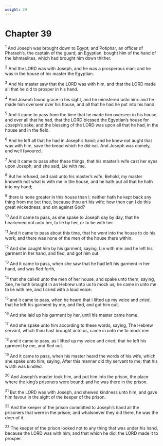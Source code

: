 ```yaml
---
weight: 39
---
```


# Chapter 39

<sup>1</sup> And Joseph was brought down to Egypt; and Potiphar, an officer of Pharaoh’s, the captain of the guard, an Egyptian, bought him of the hand of the Ishmaelites, which had brought him down thither. 

<sup>2</sup> And the LORD was with Joseph, and he was a prosperous man; and he was in the house of his master the Egyptian. 

<sup>3</sup> And his master saw that the LORD was with him, and that the LORD made all that he did to prosper in his hand. 

<sup>4</sup> And Joseph found grace in his sight, and he ministered unto him: and he made him overseer over his house, and all that he had he put into his hand. 

<sup>5</sup> And it came to pass from the time that he made him overseer in his house, and over all that he had, that the LORD blessed the Egyptian’s house for Joseph’s sake; and the blessing of the LORD was upon all that he had, in the house and in the field. 

<sup>6</sup> And he left all that he had in Joseph’s hand; and he knew not aught that was with him, save the bread which he did eat. And Joseph was comely, and well favoured. 

<sup>7</sup> And it came to pass after these things, that his master’s wife cast her eyes upon Joseph; and she said, Lie with me. 

<sup>8</sup> But he refused, and said unto his master’s wife, Behold, my master knoweth not what is with me in the house, and he hath put all that he hath into my hand; 

<sup>9</sup> there is none greater in this house than I; neither hath he kept back any thing from me but thee, because thou art his wife: how then can I do this great wickedness, and sin against God? 

<sup>10</sup> And it came to pass, as she spake to Joseph day by day, that he hearkened not unto her, to lie by her, or to be with her. 

<sup>11</sup> And it came to pass about this time, that he went into the house to do his work; and there was none of the men of the house there within. 

<sup>12</sup> And she caught him by his garment, saying, Lie with me: and he left his garment in her hand, and fled, and got him out. 

<sup>13</sup> And it came to pass, when she saw that he had left his garment in her hand, and was fled forth, 

<sup>14</sup> that she called unto the men of her house, and spake unto them, saying, See, he hath brought in an Hebrew unto us to mock us; he came in unto me to lie with me, and I cried with a loud voice: 

<sup>15</sup> and it came to pass, when he heard that I lifted up my voice and cried, that he left his garment by me, and fled, and got him out. 

<sup>16</sup> And she laid up his garment by her, until his master came home. 

<sup>17</sup> And she spake unto him according to these words, saying, The Hebrew servant, which thou hast brought unto us, came in unto me to mock me: 

<sup>18</sup> and it came to pass, as I lifted up my voice and cried, that he left his garment by me, and fled out. 

<sup>19</sup> And it came to pass, when his master heard the words of his wife, which she spake unto him, saying, After this manner did thy servant to me; that his wrath was kindled. 

<sup>20</sup> And Joseph’s master took him, and put him into the prison, the place where the king’s prisoners were bound: and he was there in the prison. 

<sup>21</sup> But the LORD was with Joseph, and shewed kindness unto him, and gave him favour in the sight of the keeper of the prison. 

<sup>22</sup> And the keeper of the prison committed to Joseph’s hand all the prisoners that were in the prison; and whatsoever they did there, he was the doer of it. 

<sup>23</sup> The keeper of the prison looked not to any thing that was under his hand, because the LORD was with him; and that which he did, the LORD made it to prosper. 


